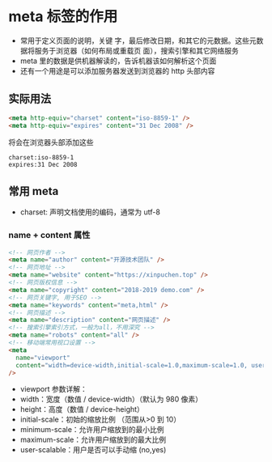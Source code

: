 # meta 标签的作用

- 常用于定义页面的说明，关键 字，最后修改日期，和其它的元数据。这些元数据将服务于浏览器（如何布局或重载页 面），搜索引擎和其它网络服务
- meta 里的数据是供机器解读的，告诉机器该如何解析这个页面
- 还有一个用途是可以添加服务器发送到浏览器的 http 头部内容

## 实际用法

```html
<meta http-equiv="charset" content="iso-8859-1" />
<meta http-equiv="expires" content="31 Dec 2008" />
```

将会在浏览器头部添加这些

```
charset:iso-8859-1
expires:31 Dec 2008
```

## 常用 meta

- charset: 声明文档使用的编码，通常为 utf-8

### name + content 属性

```html
<!-- 网页作者 -->
<meta name="author" content="开源技术团队" />
<!-- 网页地址 -->
<meta name="website" content="https://xinpuchen.top" />
<!-- 网页版权信息 -->
<meta name="copyright" content="2018-2019 demo.com" />
<!-- 网页关键字, 用于SEO -->
<meta name="keywords" content="meta,html" />
<!-- 网页描述 -->
<meta name="description" content="网页描述" />
<!-- 搜索引擎索引方式，一般为all，不用深究 -->
<meta name="robots" content="all" />
<!-- 移动端常用视口设置 -->
<meta
  name="viewport"
  content="width=device-width,initial-scale=1.0,maximum-scale=1.0, user-scalable=no"
/>
```

- viewport 参数详解：
- width：宽度（数值 / device-width）（默认为 980 像素）
- height：高度（数值 / device-height）
- initial-scale：初始的缩放比例 （范围从>0 到 10）
- minimum-scale：允许用户缩放到的最小比例
- maximum-scale：允许用户缩放到的最大比例
- user-scalable：用户是否可以手动缩 (no,yes)
